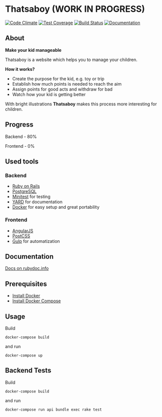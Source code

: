 # Thatsaboy (WORK IN PROGRESS)

[![Code Climate](https://codeclimate.com/github/korolvs/thatsaboy/badges/gpa.svg)](https://codeclimate.com/github/korolvs/thatsaboy) 
[![Test Coverage](https://codeclimate.com/github/korolvs/thatsaboy/badges/coverage.svg)](https://codeclimate.com/github/korolvs/thatsaboy/coverage) 
[![Build Status](https://travis-ci.org/korolvs/thatsaboy.svg)](https://travis-ci.org/korolvs/thatsaboy)
[![Documentation](http://img.shields.io/badge/docs-rdoc.info-blue.svg)](http://www.rubydoc.info/github/korolvs/thatsaboy/frames)

## About
**Make your kid manageable**

Thatsaboy is a website which helps you to manage your children.

**How it works?** 

 - Create the purpose for the kid, e.g. toy or trip
 - Establish how much points is needed to reach the aim
 - Assign points for good acts and withdraw for bad
 - Watch how your kid is getting better

With bright illustrations **Thatsaboy** makes this process more interesting for children.

## Progress

Backend - 80%

Frontend - 0%

## Used tools

### Backend
 - [Ruby on Rails](http://rubyonrails.org/)
 - [PostgreSQL](http://www.postgresql.org/)
 - [Minitest](https://github.com/seattlerb/minitest) for testing
 - [YARD](http://yardoc.org/) for documentation
 - [Docker](https://www.docker.com/) for easy setup and great portability

### Frontend 
 - [AngularJS](https://angularjs.org/)
 - [PostCSS](https://github.com/postcss/postcss)
 - [Gulp](http://gulpjs.com/) for automatization

## Documentation
[Docs on rubydoc.info](http://www.rubydoc.info/github/korolvs/thatsaboy/frames)
 
## Prerequisites
 - [Install Docker](http://docs.docker.com/linux/started/)
 - [Install Docker Compose](http://docs.docker.com/compose/install/)
 
## Usage
Build 

```
docker-compose build
``` 

and run 

```
docker-compose up
```

## Backend Tests
Build 

```
docker-compose build
```

and run 

```
docker-compose run api bundle exec rake test
```
